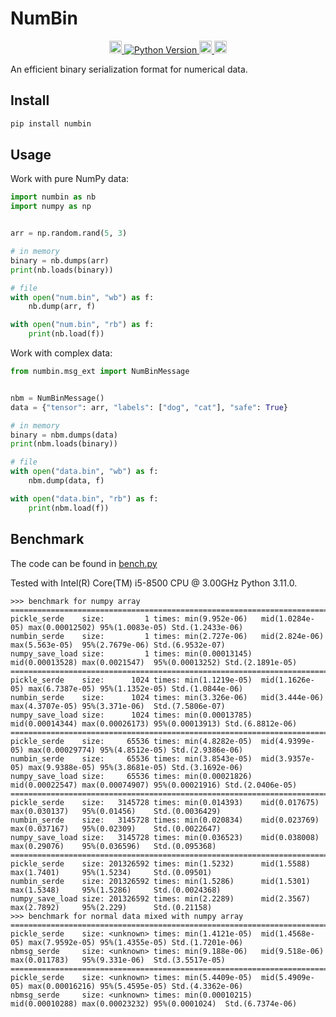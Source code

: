# NumBin

<p align="center">
  <a href="https://pypi.org/project/numbin/">
    <img src="https://badge.fury.io/py/numbin.svg" alt="PyPI version" height="20">
  </a>
  <a href="https://pypi.org/project/numbin">
    <img src="https://img.shields.io/pypi/pyversions/numbin" alt="Python Version" />
  </a>
  <a href="https://tldrlegal.com/license/apache-license-2.0-(apache-2.0)">
    <img src="https://img.shields.io/github/license/mosecorg/numbin" alt="License" height="20">
  </a>
  <a href="https://github.com/mosecorg/numbin/actions/workflows/python-check.yml">
    <img src="https://github.com/mosecorg/numbin/actions/workflows/python-check.yml/badge.svg" alt="Check status" height="20">
  </a>
</p>

An efficient binary serialization format for numerical data.

## Install

```sh
pip install numbin
```

## Usage

Work with pure NumPy data:

```python
import numbin as nb
import numpy as np


arr = np.random.rand(5, 3)

# in memory
binary = nb.dumps(arr)
print(nb.loads(binary))

# file
with open("num.bin", "wb") as f:
    nb.dump(arr, f)

with open("num.bin", "rb") as f:
    print(nb.load(f))
```

Work with complex data:

```python
from numbin.msg_ext import NumBinMessage


nbm = NumBinMessage()
data = {"tensor": arr, "labels": ["dog", "cat"], "safe": True}

# in memory
binary = nbm.dumps(data)
print(nbm.loads(binary))

# file
with open("data.bin", "wb") as f:
    nbm.dump(data, f)

with open("data.bin", "rb") as f:
    print(nbm.load(f))
```

## Benchmark

The code can be found in [bench.py](benchmark/bench.py)

Tested with Intel(R) Core(TM) i5-8500 CPU @ 3.00GHz Python 3.11.0.

```console
>>> benchmark for numpy array
========================================================================================================================
pickle_serde    size:         1 times: min(9.952e-06)   mid(1.0284e-05) max(0.00012502) 95%(1.0083e-05) Std.(1.2433e-06)
numbin_serde    size:         1 times: min(2.727e-06)   mid(2.824e-06)  max(5.563e-05)  95%(2.7679e-06) Std.(6.9532e-07)
numpy_save_load size:         1 times: min(0.00013145)  mid(0.00013528) max(0.0021547)  95%(0.00013252) Std.(2.1891e-05)
========================================================================================================================
pickle_serde    size:      1024 times: min(1.1219e-05)  mid(1.1626e-05) max(6.7387e-05) 95%(1.1352e-05) Std.(1.0844e-06)
numbin_serde    size:      1024 times: min(3.326e-06)   mid(3.444e-06)  max(4.3707e-05) 95%(3.371e-06)  Std.(7.5806e-07)
numpy_save_load size:      1024 times: min(0.00013785)  mid(0.00014344) max(0.00026173) 95%(0.00013913) Std.(6.8812e-06)
========================================================================================================================
pickle_serde    size:     65536 times: min(4.8282e-05)  mid(4.9399e-05) max(0.00029774) 95%(4.8512e-05) Std.(2.9386e-06)
numbin_serde    size:     65536 times: min(3.8543e-05)  mid(3.9357e-05) max(9.9388e-05) 95%(3.8681e-05) Std.(3.1692e-06)
numpy_save_load size:     65536 times: min(0.00021826)  mid(0.00022547) max(0.00074907) 95%(0.00021916) Std.(2.0406e-05)
========================================================================================================================
pickle_serde    size:   3145728 times: min(0.014393)    mid(0.017675)   max(0.030137)   95%(0.01456)    Std.(0.0036429)
numbin_serde    size:   3145728 times: min(0.020834)    mid(0.023769)   max(0.037167)   95%(0.02309)    Std.(0.0022647)
numpy_save_load size:   3145728 times: min(0.036523)    mid(0.038008)   max(0.29076)    95%(0.036596)   Std.(0.095368)
========================================================================================================================
pickle_serde    size: 201326592 times: min(1.5232)      mid(1.5588)     max(1.7401)     95%(1.5234)     Std.(0.09501)
numbin_serde    size: 201326592 times: min(1.5286)      mid(1.5301)     max(1.5348)     95%(1.5286)     Std.(0.0024368)
numpy_save_load size: 201326592 times: min(2.2289)      mid(2.3567)     max(2.7892)     95%(2.229)      Std.(0.21158)
>>> benchmark for normal data mixed with numpy array
========================================================================================================================
pickle_serde    size: <unknown> times: min(1.4121e-05)  mid(1.4568e-05) max(7.9592e-05) 95%(1.4355e-05) Std.(1.7201e-06)
nbmsg_serde     size: <unknown> times: min(9.188e-06)   mid(9.518e-06)  max(0.011783)   95%(9.331e-06)  Std.(3.5517e-05)
========================================================================================================================
pickle_serde    size: <unknown> times: min(5.4409e-05)  mid(5.4909e-05) max(0.00016216) 95%(5.4595e-05) Std.(4.3362e-06)
nbmsg_serde     size: <unknown> times: min(0.00010215)  mid(0.00010288) max(0.00023232) 95%(0.0001024)  Std.(6.7374e-06)
```
